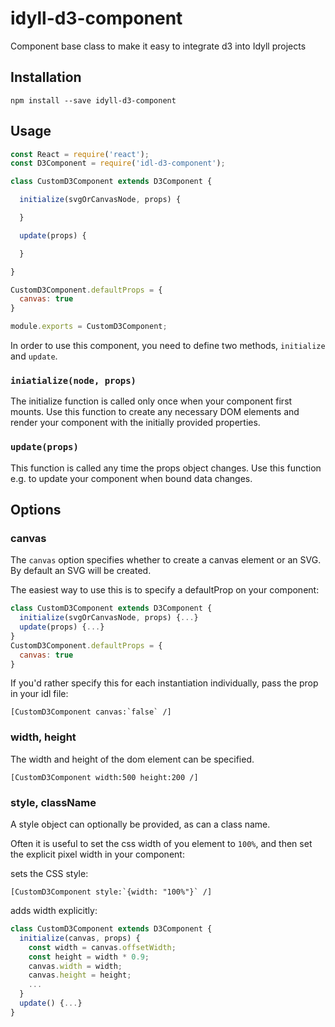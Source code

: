 # idyll-d3-component

Component base class to make it easy to integrate d3 into Idyll projects

## Installation

```
npm install --save idyll-d3-component
```


## Usage

```jsx
const React = require('react');
const D3Component = require('idl-d3-component');

class CustomD3Component extends D3Component {

  initialize(svgOrCanvasNode, props) {

  }

  update(props) {

  }

}

CustomD3Component.defaultProps = {
  canvas: true
}

module.exports = CustomD3Component;
```


In order to use this component, you need to define two methods, `initialize` and `update`.

### `iniatialize(node, props)`

The initialize function is called only once when your component first mounts. Use this function to
create any necessary DOM elements and render your component with the initially provided properties.


### `update(props)`

This function is called any time the props object changes. Use this function e.g. to update
your component when bound data changes.

## Options

### canvas

The `canvas` option specifies whether to create a canvas element or an SVG. By default an SVG will be created.

The easiest way to use this is to specify a defaultProp on your component:

```jsx
class CustomD3Component extends D3Component {
  initialize(svgOrCanvasNode, props) {...}
  update(props) {...}
}
CustomD3Component.defaultProps = {
  canvas: true
}
```

If you'd rather specify this for each instantiation individually, pass the prop in your idl file:

```
[CustomD3Component canvas:`false` /]
```

### width, height

The width and height of the dom element can be specified.

```
[CustomD3Component width:500 height:200 /]
```

### style, className

A style object can optionally be provided, as can a class name.

Often it is useful to set the css width of you element to `100%`, and
then set the explicit pixel width in your component:

sets the CSS style:

```
[CustomD3Component style:`{width: "100%"}` /]
```

adds width explicitly:

```jsx
class CustomD3Component extends D3Component {
  initialize(canvas, props) {
    const width = canvas.offsetWidth;
    const height = width * 0.9;
    canvas.width = width;
    canvas.height = height;
    ...
  }
  update() {...}
}
```
